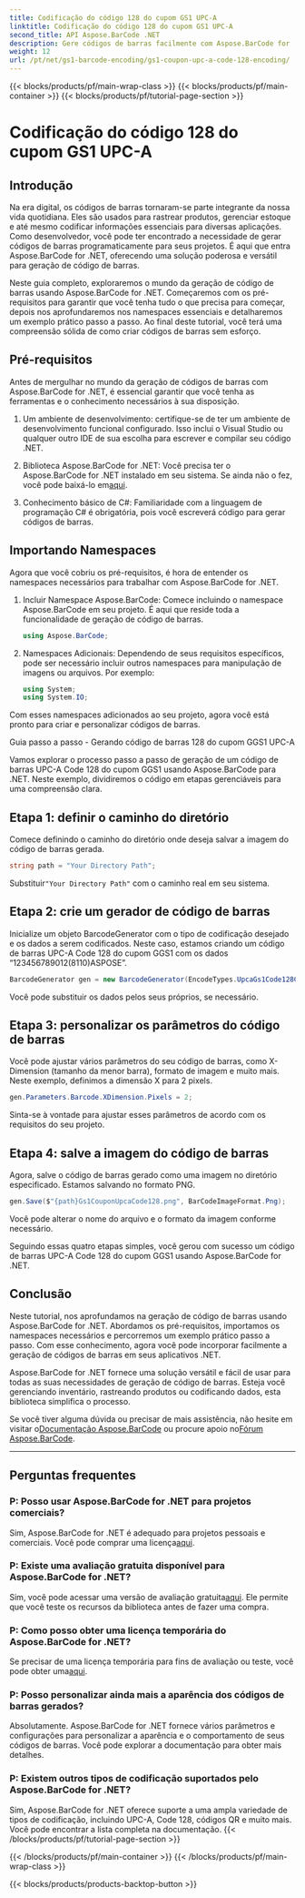 ```yaml
---
title: Codificação do código 128 do cupom GS1 UPC-A
linktitle: Codificação do código 128 do cupom GS1 UPC-A
second_title: API Aspose.BarCode .NET
description: Gere códigos de barras facilmente com Aspose.BarCode for .NET - Sua solução abrangente de geração de código de barras. Comece hoje!
weight: 12
url: /pt/net/gs1-barcode-encoding/gs1-coupon-upc-a-code-128-encoding/
---
```


{{< blocks/products/pf/main-wrap-class >}}
{{< blocks/products/pf/main-container >}}
{{< blocks/products/pf/tutorial-page-section >}}

# Codificação do código 128 do cupom GS1 UPC-A


## Introdução

Na era digital, os códigos de barras tornaram-se parte integrante da nossa vida quotidiana. Eles são usados para rastrear produtos, gerenciar estoque e até mesmo codificar informações essenciais para diversas aplicações. Como desenvolvedor, você pode ter encontrado a necessidade de gerar códigos de barras programaticamente para seus projetos. É aqui que entra Aspose.BarCode for .NET, oferecendo uma solução poderosa e versátil para geração de código de barras.

Neste guia completo, exploraremos o mundo da geração de código de barras usando Aspose.BarCode for .NET. Começaremos com os pré-requisitos para garantir que você tenha tudo o que precisa para começar, depois nos aprofundaremos nos namespaces essenciais e detalharemos um exemplo prático passo a passo. Ao final deste tutorial, você terá uma compreensão sólida de como criar códigos de barras sem esforço.

## Pré-requisitos

Antes de mergulhar no mundo da geração de códigos de barras com Aspose.BarCode for .NET, é essencial garantir que você tenha as ferramentas e o conhecimento necessários à sua disposição.

1. Um ambiente de desenvolvimento: certifique-se de ter um ambiente de desenvolvimento funcional configurado. Isso inclui o Visual Studio ou qualquer outro IDE de sua escolha para escrever e compilar seu código .NET.

2.  Biblioteca Aspose.BarCode for .NET: Você precisa ter o Aspose.BarCode for .NET instalado em seu sistema. Se ainda não o fez, você pode baixá-lo em[aqui](https://releases.aspose.com/barcode/net/).

3. Conhecimento básico de C#: Familiaridade com a linguagem de programação C# é obrigatória, pois você escreverá código para gerar códigos de barras.

## Importando Namespaces

Agora que você cobriu os pré-requisitos, é hora de entender os namespaces necessários para trabalhar com Aspose.BarCode for .NET.

1. Incluir Namespace Aspose.BarCode: Comece incluindo o namespace Aspose.BarCode em seu projeto. É aqui que reside toda a funcionalidade de geração de código de barras.

   ```csharp
   using Aspose.BarCode;
   ```

2. Namespaces Adicionais: Dependendo de seus requisitos específicos, pode ser necessário incluir outros namespaces para manipulação de imagens ou arquivos. Por exemplo:

   ```csharp
   using System;
   using System.IO;
   ```

Com esses namespaces adicionados ao seu projeto, agora você está pronto para criar e personalizar códigos de barras.

Guia passo a passo - Gerando código de barras 128 do cupom GGS1 UPC-A

Vamos explorar o processo passo a passo de geração de um código de barras UPC-A Code 128 do cupom GGS1 usando Aspose.BarCode para .NET. Neste exemplo, dividiremos o código em etapas gerenciáveis para uma compreensão clara.

## Etapa 1: definir o caminho do diretório

Comece definindo o caminho do diretório onde deseja salvar a imagem do código de barras gerada.

```csharp
string path = "Your Directory Path";
```

 Substituir`"Your Directory Path"` com o caminho real em seu sistema.

## Etapa 2: crie um gerador de código de barras

Inicialize um objeto BarcodeGenerator com o tipo de codificação desejado e os dados a serem codificados. Neste caso, estamos criando um código de barras UPC-A Code 128 do cupom GGS1 com os dados “123456789012(8110)ASPOSE”.

```csharp
BarcodeGenerator gen = new BarcodeGenerator(EncodeTypes.UpcaGs1Code128Coupon, "123456789012(8110)ASPOSE");
```

Você pode substituir os dados pelos seus próprios, se necessário.

## Etapa 3: personalizar os parâmetros do código de barras

Você pode ajustar vários parâmetros do seu código de barras, como X-Dimension (tamanho da menor barra), formato de imagem e muito mais. Neste exemplo, definimos a dimensão X para 2 pixels.

```csharp
gen.Parameters.Barcode.XDimension.Pixels = 2;
```

Sinta-se à vontade para ajustar esses parâmetros de acordo com os requisitos do seu projeto.

## Etapa 4: salve a imagem do código de barras

Agora, salve o código de barras gerado como uma imagem no diretório especificado. Estamos salvando no formato PNG.

```csharp
gen.Save($"{path}Gs1CouponUpcaCode128.png", BarCodeImageFormat.Png);
```

Você pode alterar o nome do arquivo e o formato da imagem conforme necessário.

Seguindo essas quatro etapas simples, você gerou com sucesso um código de barras UPC-A Code 128 do cupom GGS1 usando Aspose.BarCode for .NET.

## Conclusão

Neste tutorial, nos aprofundamos na geração de código de barras usando Aspose.BarCode for .NET. Abordamos os pré-requisitos, importamos os namespaces necessários e percorremos um exemplo prático passo a passo. Com esse conhecimento, agora você pode incorporar facilmente a geração de códigos de barras em seus aplicativos .NET.

Aspose.BarCode for .NET fornece uma solução versátil e fácil de usar para todas as suas necessidades de geração de código de barras. Esteja você gerenciando inventário, rastreando produtos ou codificando dados, esta biblioteca simplifica o processo.

 Se você tiver alguma dúvida ou precisar de mais assistência, não hesite em visitar o[Documentação Aspose.BarCode](https://reference.aspose.com/barcode/net/) ou procure apoio no[Fórum Aspose.BarCode](https://forum.aspose.com/c/barcode/13).

---

## Perguntas frequentes

### P: Posso usar Aspose.BarCode for .NET para projetos comerciais?
 Sim, Aspose.BarCode for .NET é adequado para projetos pessoais e comerciais. Você pode comprar uma licença[aqui](https://purchase.aspose.com/buy).

### P: Existe uma avaliação gratuita disponível para Aspose.BarCode for .NET?
Sim, você pode acessar uma versão de avaliação gratuita[aqui](https://releases.aspose.com/). Ele permite que você teste os recursos da biblioteca antes de fazer uma compra.

### P: Como posso obter uma licença temporária do Aspose.BarCode for .NET?
 Se precisar de uma licença temporária para fins de avaliação ou teste, você pode obter uma[aqui](https://purchase.aspose.com/temporary-license/).

### P: Posso personalizar ainda mais a aparência dos códigos de barras gerados?
Absolutamente. Aspose.BarCode for .NET fornece vários parâmetros e configurações para personalizar a aparência e o comportamento de seus códigos de barras. Você pode explorar a documentação para obter mais detalhes.

### P: Existem outros tipos de codificação suportados pelo Aspose.BarCode for .NET?
Sim, Aspose.BarCode for .NET oferece suporte a uma ampla variedade de tipos de codificação, incluindo UPC-A, Code 128, códigos QR e muito mais. Você pode encontrar a lista completa na documentação.
{{< /blocks/products/pf/tutorial-page-section >}}

{{< /blocks/products/pf/main-container >}}
{{< /blocks/products/pf/main-wrap-class >}}

{{< blocks/products/products-backtop-button >}}
